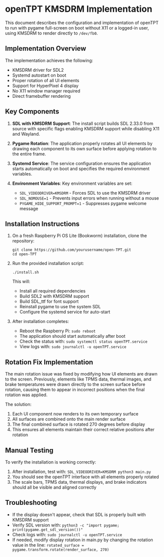 # openTPT KMSDRM Implementation

This document describes the configuration and implementation of openTPT to run with pygame full-screen on boot without X11 or a logged-in user, using KMSDRM to render directly to `/dev/fb0`.

## Implementation Overview

The implementation achieves the following:

- KMSDRM driver for SDL2
- Systemd autostart on boot
- Proper rotation of all UI elements
- Support for HyperPixel 4 display
- No X11 window manager required
- Direct framebuffer rendering

## Key Components

1. **SDL with KMSDRM Support**: The install script builds SDL 2.33.0 from source with specific flags enabling KMSDRM support while disabling X11 and Wayland.

2. **Pygame Rotation**: The application properly rotates all UI elements by drawing each component to its own surface before applying rotation to the entire frame.

3. **Systemd Service**: The service configuration ensures the application starts automatically on boot and specifies the required environment variables.

4. **Environment Variables**: Key environment variables are set: 
   - `SDL_VIDEODRIVER=KMSDRM` - Forces SDL to use the KMSDRM driver
   - `SDL_NOMOUSE=1` - Prevents input errors when running without a mouse
   - `PYGAME_HIDE_SUPPORT_PROMPT=1` - Suppresses pygame welcome message

## Installation Instructions

1. On a fresh Raspberry Pi OS Lite (Bookworm) installation, clone the repository:
   ```
   git clone https://github.com/yourusername/open-TPT.git
   cd open-TPT
   ```

2. Run the provided installation script:
   ```
   ./install.sh
   ```
   This will:
   - Install all required dependencies
   - Build SDL2 with KMSDRM support
   - Build SDL_ttf for font support
   - Reinstall pygame to use the system SDL
   - Configure the systemd service for auto-start

3. After installation completes:
   - Reboot the Raspberry Pi: `sudo reboot`
   - The application should start automatically after boot
   - Check the status with: `sudo systemctl status openTPT.service`
   - View logs with: `sudo journalctl -u openTPT.service`

## Rotation Fix Implementation

The main rotation issue was fixed by modifying how UI elements are drawn to the screen. Previously, elements like TPMS data, thermal images, and brake temperatures were drawn directly to the screen surface before rotation, causing them to appear in incorrect positions when the final rotation was applied.

The solution:
1. Each UI component now renders to its own temporary surface
2. All surfaces are combined onto the main render surface
3. The final combined surface is rotated 270 degrees before display
4. This ensures all elements maintain their correct relative positions after rotation

## Manual Testing

To verify the installation is working correctly:

1. After installation, test with: `SDL_VIDEODRIVER=KMSDRM python3 main.py`
2. You should see the openTPT interface with all elements properly rotated
3. The scale bars, TPMS data, thermal displays, and brake indicators should all be visible and aligned correctly

## Troubleshooting

- If the display doesn't appear, check that SDL is properly built with KMSDRM support
- Verify SDL version with: `python3 -c "import pygame; print(pygame.get_sdl_version())"`
- Check logs with: `sudo journalctl -u openTPT.service`
- If needed, modify display rotation in main.py by changing the rotation value in the line: `rotated_surface = pygame.transform.rotate(render_surface, 270)`
